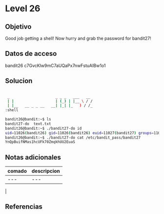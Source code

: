 
# Level 26

## Objetivo

Good job getting a shell! Now hurry and grab the password for bandit27!

## Datos de acceso

bandit26
c7GvcKlw9mC7aUQaPx7nwFstuAIBw1o1
## Solucion
``` bash

 _                     _ _ _   ___   __
 | |                   | (_) | |__ \ / /  
 | |__   __ _ _ __   __| |_| |_   ) / /_  
:shell
                                               
bandit26@bandit:~$ ls                                                                 
bandit27-do  text.txt                                                                 
bandit26@bandit:~$ ./bandit27-do id                                                   
uid=11026(bandit26) gid=11026(bandit26) euid=11027(bandit27) groups=11026(bandit26)   
bandit26@bandit:~$ ./bandit27-do cat /etc/bandit_pass/bandit27
YnQpBuifNMas1hcUFk70ZmqkhUU2EuaS 


```

## Notas adicionales

| comado | descripcion |
|----------|-------------|
| ---| ---
|

## Referencias